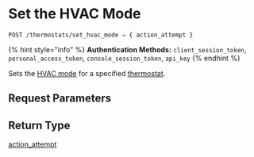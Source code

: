 # Set the HVAC Mode

```
POST /thermostats/set_hvac_mode ⇒ { action_attempt }
```

{% hint style="info" %}
**Authentication Methods:** `client_session_token`, `personal_access_token`, `console_session_token`, `api_key`
{% endhint %}

Sets the [HVAC mode](https://docs.seam.co/latest/capability-guides/thermostats/configure-current-climate-settings) for a specified [thermostat](https://docs.seam.co/latest/capability-guides/thermostats).

## Request Parameters

## Return Type

[action\_attempt](./)
